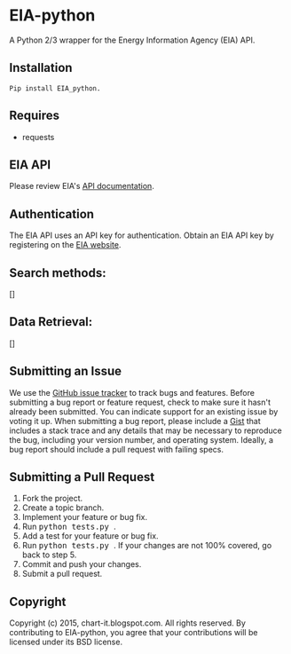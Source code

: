 EIA-python
======
A Python 2/3 wrapper for the Energy Information Agency (EIA) API.

Installation
-----
```
Pip install EIA_python.
```
Requires
-----
  * requests


EIA API
------------------------------
Please review EIA's [API documentation](http://www.eia.gov/beta/api/).


Authentication
-----

The EIA API uses an API key for authentication. Obtain an EIA API key by registering on
the [EIA website](http://www.eia.gov/beta/api/register.cfm).


Search methods:
-----

[]


Data Retrieval:
-----

[]

Submitting an Issue
-------------------
We use the [GitHub issue tracker](https://github.com/mra1385/EIA-python/issues) to track bugs and
features. Before submitting a bug report or feature request, check to make sure it hasn't already
been submitted. You can indicate support for an existing issue by voting it up. When submitting a
bug report, please include a [Gist](http://gist.github.com/) that includes a stack trace and any
details that may be necessary to reproduce the bug, including your version number, and
operating system. Ideally, a bug report should include a pull request with failing specs.


Submitting a Pull Request
-------------------------
1. Fork the project.
2. Create a topic branch.
3. Implement your feature or bug fix.
4. Run <tt>python tests.py </tt>.
5. Add a test for your feature or bug fix.
6. Run <tt>python tests.py </tt>. If your changes are not 100% covered, go back to step 5.
7. Commit and push your changes.
8. Submit a pull request.


Copyright
---------
Copyright (c) 2015, chart-it.blogspot.com. All rights reserved.
By contributing to EIA-python, you agree that your contributions will be licensed under its BSD license.
